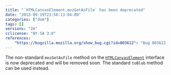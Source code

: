```yaml
---
title: "`HTMLCanvasElement.mozGetAsFile` has been deprecated"
date: "2013-09-19T23:58:13-04:00"
categories: ["dom"]
tags: []
versions: "26"
cclicense: "BY-SA 3.0"
references:
    "https://bugzilla.mozilla.org/show_bug.cgi?id=803612": "Bug 803612 – Add deprecation warnings for mozGetAsFile"
---
```

The non-standard `mozGetAsFile` method on the [`HTMLCanvasElement`](https://developer.mozilla.org/en-US/docs/Web/API/HTMLCanvasElement) interface is now deprecated and will be removed soon. The standard `toBlob` method can be used instead.
